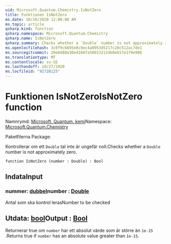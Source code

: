 ```yaml
---
uid: Microsoft.Quantum.Chemistry.IsNotZero
title: Funktionen IsNotZero
ms.date: 10/26/2020 12:00:00 AM
ms.topic: article
qsharp.kind: function
qsharp.namespace: Microsoft.Quantum.Chemistry
qsharp.name: IsNotZero
qsharp.summary: Checks whether a `Double` number is not approximately zero.
ms.openlocfilehash: 3c0f9c6695e8c9ec4a0953d5217c28c512ac7de1
ms.sourcegitcommit: 29e0d88a30e4166fa580132124b0eb57e1f0e986
ms.translationtype: MT
ms.contentlocale: sv-SE
ms.lasthandoff: 10/27/2020
ms.locfileid: "92728125"
---
```

# <a name="isnotzero-function"></a><span data-ttu-id="24d41-102">Funktionen IsNotZero</span><span class="sxs-lookup"><span data-stu-id="24d41-102">IsNotZero function</span></span>

<span data-ttu-id="24d41-103">Namnrymd: [Microsoft. Quantum. kemi](xref:Microsoft.Quantum.Chemistry)</span><span class="sxs-lookup"><span data-stu-id="24d41-103">Namespace: [Microsoft.Quantum.Chemistry](xref:Microsoft.Quantum.Chemistry)</span></span>

<span data-ttu-id="24d41-104">Paketfilerna [](https://nuget.org/packages/)</span><span class="sxs-lookup"><span data-stu-id="24d41-104">Package: [](https://nuget.org/packages/)</span></span>


<span data-ttu-id="24d41-105">Kontrollerar om ett `Double` tal inte är ungefär noll.</span><span class="sxs-lookup"><span data-stu-id="24d41-105">Checks whether a `Double` number is not approximately zero.</span></span>

```qsharp
function IsNotZero (number : Double) : Bool
```


## <a name="input"></a><span data-ttu-id="24d41-106">Indata</span><span class="sxs-lookup"><span data-stu-id="24d41-106">Input</span></span>

### <a name="number--double"></a><span data-ttu-id="24d41-107">nummer: [dubbel](xref:microsoft.quantum.lang-ref.double)</span><span class="sxs-lookup"><span data-stu-id="24d41-107">number : [Double](xref:microsoft.quantum.lang-ref.double)</span></span>

<span data-ttu-id="24d41-108">Antal som ska kontrol leras</span><span class="sxs-lookup"><span data-stu-id="24d41-108">Number to be checked</span></span>



## <a name="output--bool"></a><span data-ttu-id="24d41-109">Utdata: [bool](xref:microsoft.quantum.lang-ref.bool)</span><span class="sxs-lookup"><span data-stu-id="24d41-109">Output : [Bool](xref:microsoft.quantum.lang-ref.bool)</span></span>

<span data-ttu-id="24d41-110">Returnerar true om `number` har ett absolut värde som är större än `1e-15` .</span><span class="sxs-lookup"><span data-stu-id="24d41-110">Returns true if `number` has an absolute value greater than `1e-15`.</span></span>
